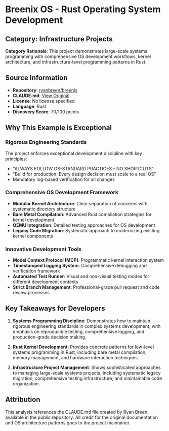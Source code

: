 # Breenix OS - Rust Operating System Development

## Category: Infrastructure Projects

**Category Rationale**: This project demonstrates large-scale systems programming with comprehensive OS development workflows, kernel architecture, and infrastructure-level programming patterns in Rust.

## Source Information

- **Repository**: [ryanbreen/breenix](https://github.com/ryanbreen/breenix)
- **CLAUDE.md**: [View Original](https://github.com/ryanbreen/breenix/blob/main/CLAUDE.md)
- **License**: No license specified
- **Language**: Rust
- **Discovery Score**: 70/100 points

## Why This Example is Exceptional

### Rigorous Engineering Standards
The project enforces exceptional development discipline with key principles:
- "ALWAYS FOLLOW OS-STANDARD PRACTICES - NO SHORTCUTS"
- "Build for production: Every design decision must scale to a real OS"
- Mandatory log-based verification for all changes

### Comprehensive OS Development Framework
- **Modular Kernel Architecture**: Clear separation of concerns with systematic directory structure
- **Bare Metal Compilation**: Advanced Rust compilation strategies for kernel development
- **QEMU Integration**: Detailed testing approaches for OS development
- **Legacy Code Migration**: Systematic approach to modernizing existing kernel components

### Innovative Development Tools
- **Model Context Protocol (MCP)**: Programmatic kernel interaction system
- **Timestamped Logging System**: Comprehensive debugging and verification framework
- **Automated Test Runner**: Visual and non-visual testing modes for different development contexts
- **Strict Branch Management**: Professional-grade pull request and code review processes

## Key Takeaways for Developers

1. **Systems Programming Discipline**: Demonstrates how to maintain rigorous engineering standards in complex systems development, with emphasis on reproducible testing, comprehensive logging, and production-grade decision making.

2. **Rust Kernel Development**: Provides concrete patterns for low-level systems programming in Rust, including bare metal compilation, memory management, and hardware interaction techniques.

3. **Infrastructure Project Management**: Shows sophisticated approaches to managing large-scale systems projects, including systematic legacy migration, comprehensive testing infrastructure, and maintainable code organization.

## Attribution

This analysis references the CLAUDE.md file created by Ryan Breen, available in the public repository. All credit for the original documentation and OS architecture patterns goes to the project maintainer.
